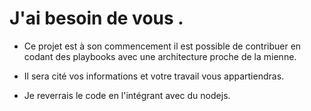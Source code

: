 # J'ai besoin de vous .

- Ce projet est à son commencement il est possible de contribuer en codant des playbooks avec une architecture proche de la mienne.

- Il sera cité vos informations et votre travail vous appartiendras.

- Je reverrais le code en l'intégrant avec du nodejs.
